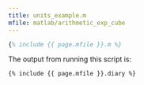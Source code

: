 ```yaml
---
title: units_example.m
mfile: matlab/arithmetic_exp_cube
---
```


```matlab
{% include {{ page.mfile }}.m %}
```

The output from running this script is:

```text
{% include {{ page.mfile }}.diary %}
```